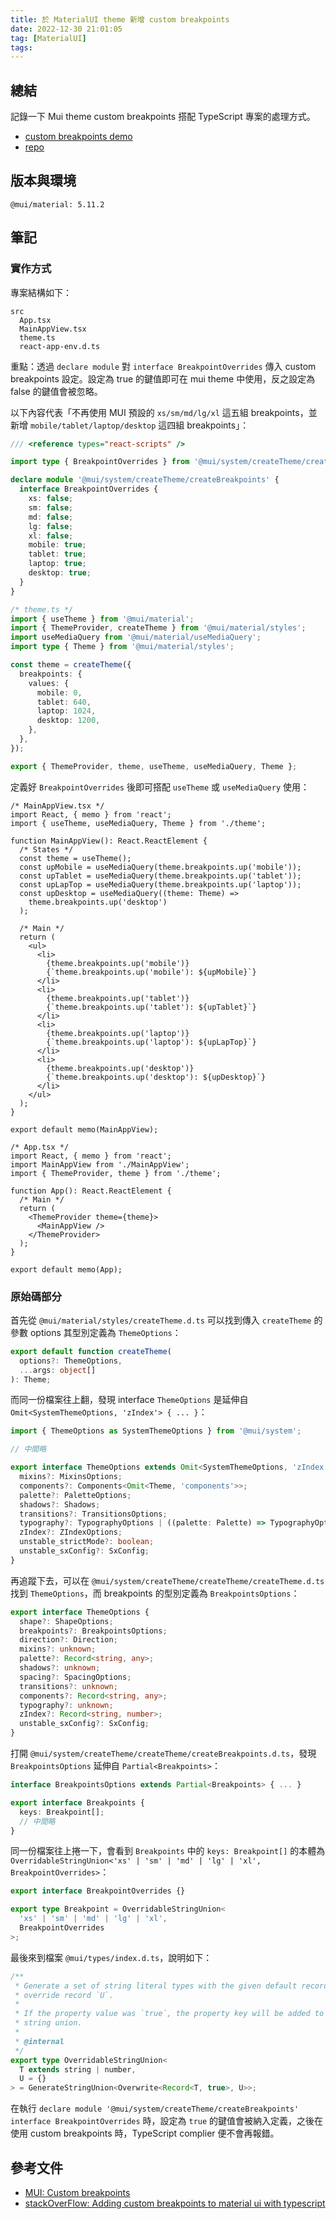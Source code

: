 ```yaml
---
title: 於 MaterialUI theme 新增 custom breakpoints
date: 2022-12-30 21:01:05
tag: [MaterialUI]
tags:
---
```


## 總結

記錄一下 Mui theme custom breakpoints 搭配 TypeScript 專案的處理方式。

- [custom breakpoints demo](https://tzynwang.github.io/mui-custom-breakpoints/)
- [repo](https://github.com/tzynwang/mui-custom-breakpoints/tree/main/src)

## 版本與環境

```plaintext
@mui/material: 5.11.2
```

## 筆記

### 實作方式

專案結構如下：

```plaintext
src
  App.tsx
  MainAppView.tsx
  theme.ts
  react-app-env.d.ts
```

重點：透過 `declare module` 對 `interface BreakpointOverrides` 傳入 custom breakpoints 設定。設定為 true 的鍵值即可在 mui theme 中使用，反之設定為 false 的鍵值會被忽略。

以下內容代表「不再使用 MUI 預設的 `xs/sm/md/lg/xl` 這五組 breakpoints，並新增 `mobile/tablet/laptop/desktop` 這四組 breakpoints」：

```ts
/// <reference types="react-scripts" />

import type { BreakpointOverrides } from '@mui/system/createTheme/createBreakpoints';

declare module '@mui/system/createTheme/createBreakpoints' {
  interface BreakpointOverrides {
    xs: false;
    sm: false;
    md: false;
    lg: false;
    xl: false;
    mobile: true;
    tablet: true;
    laptop: true;
    desktop: true;
  }
}
```

```ts
/* theme.ts */
import { useTheme } from '@mui/material';
import { ThemeProvider, createTheme } from '@mui/material/styles';
import useMediaQuery from '@mui/material/useMediaQuery';
import type { Theme } from '@mui/material/styles';

const theme = createTheme({
  breakpoints: {
    values: {
      mobile: 0,
      tablet: 640,
      laptop: 1024,
      desktop: 1200,
    },
  },
});

export { ThemeProvider, theme, useTheme, useMediaQuery, Theme };
```

定義好 `BreakpointOverrides` 後即可搭配 `useTheme` 或 `useMediaQuery` 使用：

```tsx
/* MainAppView.tsx */
import React, { memo } from 'react';
import { useTheme, useMediaQuery, Theme } from './theme';

function MainAppView(): React.ReactElement {
  /* States */
  const theme = useTheme();
  const upMobile = useMediaQuery(theme.breakpoints.up('mobile'));
  const upTablet = useMediaQuery(theme.breakpoints.up('tablet'));
  const upLapTop = useMediaQuery(theme.breakpoints.up('laptop'));
  const upDesktop = useMediaQuery((theme: Theme) =>
    theme.breakpoints.up('desktop')
  );

  /* Main */
  return (
    <ul>
      <li>
        {theme.breakpoints.up('mobile')}
        {`theme.breakpoints.up('mobile'): ${upMobile}`}
      </li>
      <li>
        {theme.breakpoints.up('tablet')}
        {`theme.breakpoints.up('tablet'): ${upTablet}`}
      </li>
      <li>
        {theme.breakpoints.up('laptop')}
        {`theme.breakpoints.up('laptop'): ${upLapTop}`}
      </li>
      <li>
        {theme.breakpoints.up('desktop')}
        {`theme.breakpoints.up('desktop'): ${upDesktop}`}
      </li>
    </ul>
  );
}

export default memo(MainAppView);
```

```tsx
/* App.tsx */
import React, { memo } from 'react';
import MainAppView from './MainAppView';
import { ThemeProvider, theme } from './theme';

function App(): React.ReactElement {
  /* Main */
  return (
    <ThemeProvider theme={theme}>
      <MainAppView />
    </ThemeProvider>
  );
}

export default memo(App);
```

### 原始碼部分

首先從 `@mui/material/styles/createTheme.d.ts` 可以找到傳入 `createTheme` 的參數 options 其型別定義為 `ThemeOptions`：

```ts
export default function createTheme(
  options?: ThemeOptions,
  ...args: object[]
): Theme;
```

而同一份檔案往上翻，發現 interface `ThemeOptions` 是延伸自 `Omit<SystemThemeOptions, 'zIndex'> { ... }`：

```ts
import { ThemeOptions as SystemThemeOptions } from '@mui/system';

// 中間略

export interface ThemeOptions extends Omit<SystemThemeOptions, 'zIndex'> {
  mixins?: MixinsOptions;
  components?: Components<Omit<Theme, 'components'>>;
  palette?: PaletteOptions;
  shadows?: Shadows;
  transitions?: TransitionsOptions;
  typography?: TypographyOptions | ((palette: Palette) => TypographyOptions);
  zIndex?: ZIndexOptions;
  unstable_strictMode?: boolean;
  unstable_sxConfig?: SxConfig;
}
```

再追蹤下去，可以在 `@mui/system/createTheme/createTheme/createTheme.d.ts` 找到 `ThemeOptions`，而 breakpoints 的型別定義為 `BreakpointsOptions`：

```ts
export interface ThemeOptions {
  shape?: ShapeOptions;
  breakpoints?: BreakpointsOptions;
  direction?: Direction;
  mixins?: unknown;
  palette?: Record<string, any>;
  shadows?: unknown;
  spacing?: SpacingOptions;
  transitions?: unknown;
  components?: Record<string, any>;
  typography?: unknown;
  zIndex?: Record<string, number>;
  unstable_sxConfig?: SxConfig;
}
```

打開 `@mui/system/createTheme/createTheme/createBreakpoints.d.ts`，發現 `BreakpointsOptions` 延伸自 `Partial<Breakpoints>`：

```ts
interface BreakpointsOptions extends Partial<Breakpoints> { ... }

export interface Breakpoints {
  keys: Breakpoint[];
  // 中間略
}
```

同一份檔案往上捲一下，會看到 `Breakpoints` 中的 `keys: Breakpoint[]` 的本體為 `OverridableStringUnion<'xs' | 'sm' | 'md' | 'lg' | 'xl', BreakpointOverrides>`：

```ts
export interface BreakpointOverrides {}

export type Breakpoint = OverridableStringUnion<
  'xs' | 'sm' | 'md' | 'lg' | 'xl',
  BreakpointOverrides
>;
```

最後來到檔案 `@mui/types/index.d.ts`，說明如下：

```ts
/**
 * Generate a set of string literal types with the given default record `T` and
 * override record `U`.
 *
 * If the property value was `true`, the property key will be added to the
 * string union.
 *
 * @internal
 */
export type OverridableStringUnion<
  T extends string | number,
  U = {}
> = GenerateStringUnion<Overwrite<Record<T, true>, U>>;
```

在執行 `declare module '@mui/system/createTheme/createBreakpoints' interface BreakpointOverrides` 時，設定為 `true` 的鍵值會被納入定義，之後在使用 custom breakpoints 時，TypeScript complier 便不會再報錯。

## 參考文件

- [MUI: Custom breakpoints](https://mui.com/material-ui/customization/breakpoints/#custom-breakpoints)
- [stackOverFlow: Adding custom breakpoints to material ui with typescript](https://stackoverflow.com/questions/61925965/adding-custom-breakpoints-to-material-ui-with-typescript)
